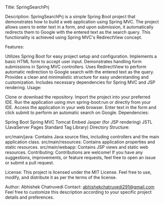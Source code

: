 Title: SpringSearchPrj

Description:
SpringSearchPrj is a simple Spring Boot project that demonstrates how to build a web application using Spring MVC. The project allows users to enter text in a form, and upon submission, it automatically redirects them to Google with the entered text as the search query. This functionality is achieved using Spring MVC's RedirectView concept.

Features:

Utilizes Spring Boot for easy project setup and configuration.
Implements a basic HTML form to accept user input.
Demonstrates handling form submissions in Spring MVC controllers.
Uses RedirectView to perform automatic redirection to Google search with the entered text as the query.
Provides a clean and minimalistic structure for easy understanding and customization.
Includes necessary dependencies for Spring MVC and JSP rendering.
Usage:

Clone or download the repository.
Import the project into your preferred IDE.
Run the application using mvn spring-boot:run or directly from your IDE.
Access the application in your web browser.
Enter text in the form and click submit to perform an automatic search on Google.
Dependencies:

Spring Boot
Spring MVC
Tomcat Embed Jasper (for JSP rendering)
JSTL (JavaServer Pages Standard Tag Library)
Directory Structure:

src/main/java: Contains Java source files, including controllers and the main application class.
src/main/resources: Contains application properties and static resources.
src/main/webapp: Contains JSP views and static web resources.
Contributing:
Contributions are welcome! If you have any suggestions, improvements, or feature requests, feel free to open an issue or submit a pull request.

License:
This project is licensed under the MIT License. Feel free to use, modify, and distribute it as per the terms of the license.

Author:
Abhishek Chatruvedi
Contact:
abhishekchatruvedi291@gmail.com
Feel free to customize this description according to your specific project details and preferences.
